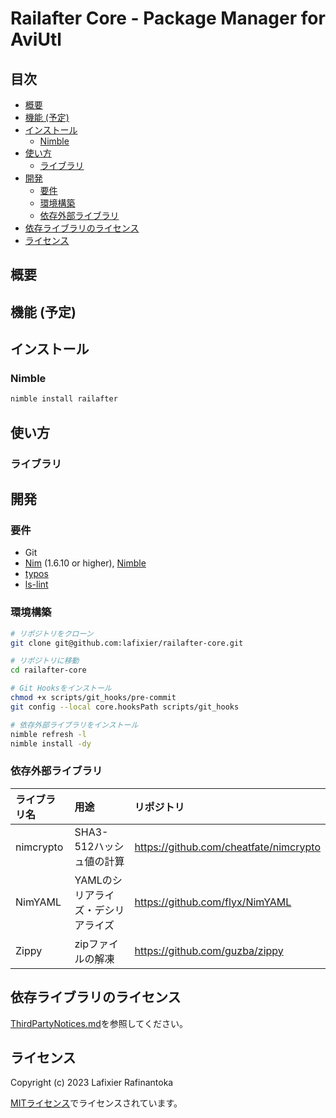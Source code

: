 # Railafter Core - Package Manager for AviUtl <!-- omit in toc -->

<!--[![GitHub Repo stars](https://img.shields.io/github/stars/lafixier/railafter-core?style=for-the-badge)](https://github.com/lafixier/railafter-core/stargazers)
[![GitHub](https://img.shields.io/github/license/lafixier/railafter-core?style=for-the-badge)](LICENSE.txt)
![GitHub last commit](https://img.shields.io/github/last-commit/lafixier/railafter-core?style=for-the-badge)
[![GitHub issues](https://img.shields.io/github/issues/lafixier/railafter-core?style=for-the-badge)](https://github.com/lafixier/railafter-core/issues)
[![GitHub pull requests](https://img.shields.io/github/issues-pr-raw/lafixier/railafter-core?style=for-the-badge)](https://github.com/lafixier/railafter-core/pulls)-->

## 目次 <!-- omit in toc -->

- [概要](#概要)
- [機能 (予定)](#機能-予定)
- [インストール](#インストール)
  - [Nimble](#nimble)
- [使い方](#使い方)
  - [ライブラリ](#ライブラリ)
- [開発](#開発)
  - [要件](#要件)
  - [環境構築](#環境構築)
  - [依存外部ライブラリ](#依存外部ライブラリ)
- [依存ライブラリのライセンス](#依存ライブラリのライセンス)
- [ライセンス](#ライセンス)

## 概要

## 機能 (予定)

## インストール

### Nimble

```sh
nimble install railafter
```

## 使い方

### ライブラリ

## 開発

### 要件

- Git
- [Nim](https://nim-lang.org/) (1.6.10 or higher), [Nimble](https://github.com/nim-lang/nimble)
- [typos](https://github.com/crate-ci/typos)
- [ls-lint](https://github.com/loeffel-io/ls-lint)

### 環境構築

```sh
# リポジトリをクローン
git clone git@github.com:lafixier/railafter-core.git

# リポジトリに移動
cd railafter-core

# Git Hooksをインストール
chmod +x scripts/git_hooks/pre-commit
git config --local core.hooksPath scripts/git_hooks

# 依存外部ライブラリをインストール
nimble refresh -l
nimble install -dy
```

### 依存外部ライブラリ

| ライブラリ名 | 用途                               | リポジトリ                               |
| :----------- | :--------------------------------- | :--------------------------------------- |
| nimcrypto    | SHA3-512ハッシュ値の計算           | <https://github.com/cheatfate/nimcrypto> |
| NimYAML      | YAMLのシリアライズ・デシリアライズ | <https://github.com/flyx/NimYAML>        |
| Zippy        | zipファイルの解凍                  | <https://github.com/guzba/zippy>         |

## 依存ライブラリのライセンス

[ThirdPartyNotices.md](ThirdPartyNotices.md)を参照してください。

## ライセンス

Copyright (c) 2023 Lafixier Rafinantoka

[MITライセンス](LICENSE.txt)でライセンスされています。

